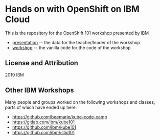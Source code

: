 # Hands on with OpenShift on IBM Cloud

This is the repository for the OpenShift 101 workshop presented by IBM

- [presentation](./presentation) -- the data for the teacher/leader of the workshop
- [workshop](./workshop) -- the vanilla code for the code of the workshop


## License and Attribution

2019 IBM

## Other IBM Workshops

Many people and groups worked on the following workshops and classes, parts of which have ended up here.

* https://github.com/beemarie/kube-code-camp
* https://gitlab.com/ibm/kube101
* https://github.com/ibm/kube101
* https://github.com/ibm/istio101
